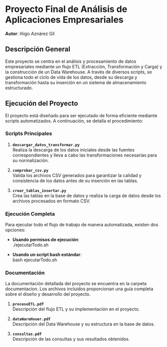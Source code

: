 # Proyecto Final de Análisis de Aplicaciones Empresariales  
**Autor**: Iñigo Aznárez Gil  

## Descripción General  
Este proyecto se centra en el análisis y procesamiento de datos empresariales mediante un flujo ETL (Extracción, Transformación y Carga) y la construcción de un Data Warehouse. A través de diversos scripts, se gestiona todo el ciclo de vida de los datos, desde su descarga y transformación hasta su inserción en un sistema de almacenamiento estructurado.

## Ejecución del Proyecto  
El proyecto está diseñado para ser ejecutado de forma eficiente mediante scripts automatizados. A continuación, se detalla el procedimiento:

### Scripts Principales  
1. **`descargar_datos_transformar.py`**  
   Realiza la descarga de los datos iniciales desde las fuentes correspondientes y lleva a cabo las transformaciones necesarias para su normalización.
   
2. **`comprobar_csv.py`**  
   Valida los archivos CSV generados para garantizar la calidad y consistencia de los datos antes de su inserción en las tablas.

3. **`crear_tablas_insertar.py`**  
   Crea las tablas en la base de datos y realiza la carga de datos desde los archivos procesados en formato CSV.

### Ejecución Completa  
Para ejecutar todo el flujo de trabajo de manera automatizada, existen dos opciones:

- **Usando permisos de ejecución**:  
  ./ejecutarTodo.sh

- **Usando un script bash estándar**:  
    bash ejecutarTodo.sh

### Documentación
La documentación detallada del proyecto se encuentra en la carpeta documentacion. Los archivos incluidos proporcionan una guía completa sobre el diseño y desarrollo del proyecto.

1. **`procesoETL.pdf`**  
   Descripción del flujo ETL y su implementación en el proyecto.
   
2. **`dataWareHouer.pdf`**  
   Descripción del Data Warehouse y su estructura en la base de datos.

3. **`consultas.pdf`**  
   Descripción de las consultas y sus resultados obtenidos.

